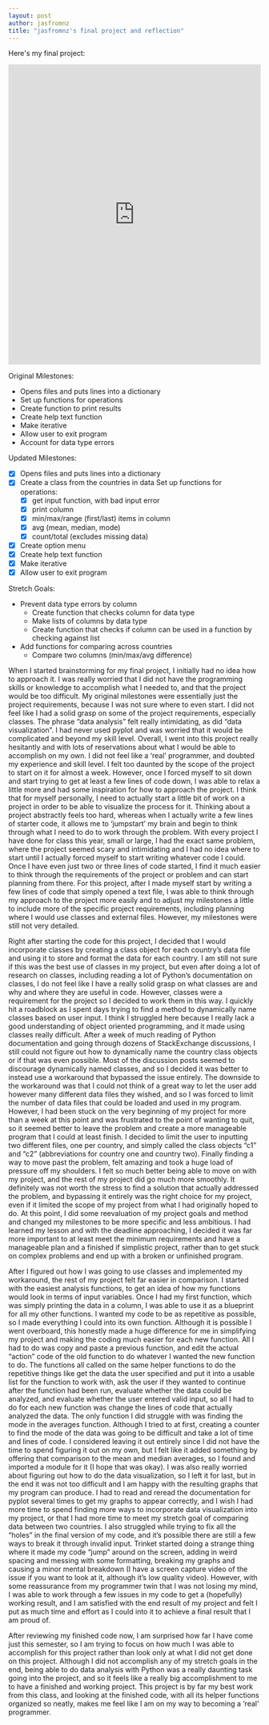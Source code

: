 ```yaml
---
layout: post
author: jasfromnz
title: "jasfromnz's final project and reflection"
---
```

Here's my final project:
<iframe src="https://trinket.io/embed/python3/b75f263558" width="100%" height="600" frameborder="0" marginwidth="0" marginheight="0" allowfullscreen></iframe>

Original Milestones:
- Opens files and puts lines into a dictionary
- Set up functions for operations
- Create function to print results
- Create help text function
- Make iterative
- Allow user to exit program
- Account for data type errors

Updated Milestones:
- [x] Opens files and puts lines into a dictionary
- [x] Create a class from the countries in data
Set up functions for operations:
	- [x] get input function, with bad input error
	- [x] print column
	- [x] min/max/range (first/last) items in column
	- [x] avg (mean, median, mode)
	- [x] count/total (excludes missing data)
- [x] Create option menu
- [x] Create help text function
- [x] Make iterative
- [x] Allow user to exit program

Stretch Goals:
- Prevent data type errors by column
	- Create function that checks column for data type
	- Make lists of columns by data type
	- Create function that checks if column can be used in a function by checking against list
- Add functions for comparing across countries
	- Compare two columns (min/max/avg difference)

When I started brainstorming for my final project, I initially had no idea how to approach it. I was really worried that I did not have the programming skills or knowledge to accomplish what I needed to, and that the project would be too difficult. My original milestones were essentially just the project requirements, because I was not sure where to even start. I did not feel like I had a solid grasp on some of the project requirements, especially classes. The phrase “data analysis” felt really intimidating, as did “data visualization”. I had never used pyplot and was worried that it would be complicated and beyond my skill level. Overall, I went into this project really hesitantly and with lots of reservations about what I would be able to accomplish on my own. I did not feel like a ‘real’ programmer, and doubted my experience and skill level. I felt too daunted by the scope of the project to start on it for almost a week. However, once I forced myself to sit down and start trying to get at least a few lines of code down, I was able to relax a little more and had some inspiration for how to approach the project. I think that for myself personally, I need to actually start a little bit of work on a project in order to be able to visualize the process for it. Thinking about a project abstractly feels too hard, whereas when I actually write a few lines of starter code, it allows me to ‘jumpstart’ my brain and begin to think through what I need to do to work through the problem. With every project I have done for class this year, small or large, I had the exact same problem, where the project seemed scary and intimidating and I had no idea where to start until I actually forced myself to start writing whatever code I could. Once I have even just two or three lines of code started, I find it much easier to think through the requirements of the project or problem and can start planning from there. For this project, after I made myself start by writing a few lines of code that simply opened a text file, I was able to think through my approach to the project more easily and to adjust my milestones a little to include more of the specific project requirements, including planning where I would use classes and external files. However, my milestones were still not very detailed. 

Right after starting the code for this project, I decided that I would incorporate classes by creating a class object for each country’s data file and using it to store and format the data for each country. I am still not sure if this was the best use of classes in my project, but even after doing a lot of research on classes, including reading a lot of Python’s documentation on classes, I do not feel like I have a really solid grasp on what classes are and why and where they are useful in code. However, classes were a requirement for the project so I decided to work them in this way. I quickly hit a roadblock as I spent days trying to find a method to dynamically name classes based on user input. I think I struggled here because I really lack a good understanding of object oriented programming, and it made using classes really difficult. After a week of much reading of Python documentation and going through dozens of StackExchange discussions, I still could not figure out how to dynamically name the country class objects or if that was even possible. Most of the discussion posts seemed to discourage dynamically named classes, and so I decided it was better to instead use a workaround that bypassed the issue entirely. The downside to the workaround was that I could not think of a great way to let the user add however many different data files they wished, and so I was forced to limit the number of data files that could be loaded and used in my program. However, I had been stuck on the very beginning of my project for more than a week at this point and was frustrated to the point of wanting to quit, so it seemed better to leave the problem and create a more manageable program that I could at least finish. I decided to limit the user to inputting two different files, one per country, and simply called the class objects “c1” and “c2” (abbreviations for country one and country two). Finally finding a way to move past the problem, felt amazing and took a huge load of pressure off my shoulders. I felt so much better being able to move on with my project, and the rest of my project did go much more smoothly. It definitely was not worth the stress to find a solution that actually addressed the problem, and bypassing it entirely was the right choice for my project, even if it limited the scope of my project from what I had originally hoped to do. At this point, I did some reevaluation of my project goals and method and changed my milestones to be more specific and less ambitious. I had learned my lesson and with the deadline approaching, I decided it was far more important to at least meet the minimum requirements and have a manageable plan and a finished if simplistic project, rather than to get stuck on complex problems and end up with a broken or unfinished program.

After I figured out how I was going to use classes and implemented my workaround, the rest of my project felt far easier in comparison. I started with the easiest analysis functions, to get an idea of how my functions would look in terms of input variables. Once I had my first function, which was simply printing the data in a column, I was able to use it as a blueprint for all my other functions. I wanted my code to be as repetitive as possible, so I made everything I could into its own function. Although it is possible I went overboard, this honestly made a huge difference for me in simplifying my project and making the coding much easier for each new function. All I had to do was copy and paste a previous function, and edit the actual “action” code of the old function to do whatever I wanted the new function to do. The functions all called on the same helper functions to do the repetitive things like get the data the user specified and put it into a usable list for the function to work with, ask the user if they wanted to continue after the function had been run, evaluate whether the data could be analyzed, and evaluate whether the user entered valid input, so all I had to do for each new function was change the lines of code that actually analyzed the data. The only function I did struggle with was finding the mode in the averages function. Although I tried to at first, creating a counter to find the mode of the data was going to be difficult and take a lot of time and lines of code. I considered leaving it out entirely since I did not have the time to spend figuring it out on my own, but I felt like it added something by offering that comparison to the mean and median averages, so I found and imported a module for it (I hope that was okay). I was also really worried about figuring out how to do the data visualization, so I left it for last, but in the end it was not too difficult and I am happy with the resulting graphs that my program can produce. I had to read and reread the documentation for pyplot several times to get my graphs to appear correctly, and I wish I had more time to spend finding more ways to incorporate data visualization into my project, or that I  had more time to meet my stretch goal of comparing data between two countries. I also struggled while trying to fix all the “holes” in the final version of my code, and it’s possible there are still a few ways to break it through invalid input. Trinket started doing a strange thing where it made my code “jump” around on the screen, adding in weird spacing and messing with some formatting, breaking my graphs and causing a minor mental breakdown (I have a screen capture video of the issue if you want to look at it, although it’s low quality video). However, with some reassurance from my programmer twin that I was not losing my mind, I was able to work through a few issues in my code to get a (hopefully) working result, and I am satisfied with the end result of my project and felt I put as much time and effort as I could into it to achieve a final result that I am proud of. 

After reviewing my finished code now, I am surprised how far I have come  just this semester, so I am trying to focus on how much I was able to accomplish for this project rather than look only at what I did not get done on this project. Although I did not accomplish any of my stretch goals in the end, being able to do data analysis with Python was a really daunting task going into the project, and so it feels like a really big accomplishment to me to have a finished and working project. This project is by far my best work from this class, and looking at the finished code, with all its helper functions organized so neatly, makes me feel like I am on my way to becoming a ‘real’ programmer.
